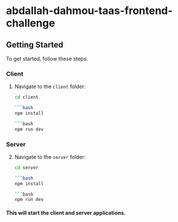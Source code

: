 # abdallah-dahmou-taas-frontend-challenge

## Getting Started

To get started, follow these steps:

### Client

1. Navigate to the `client` folder:
   ```bash
   cd client
   
   ```bash
   npm install

   ```bash
   npm run dev

### Server

2. Navigate to the `server` folder:
   ```bash
   cd server
   
   ```bash
   npm install

   ```bash
   npm run dev

#### This will start the client and server applications.
